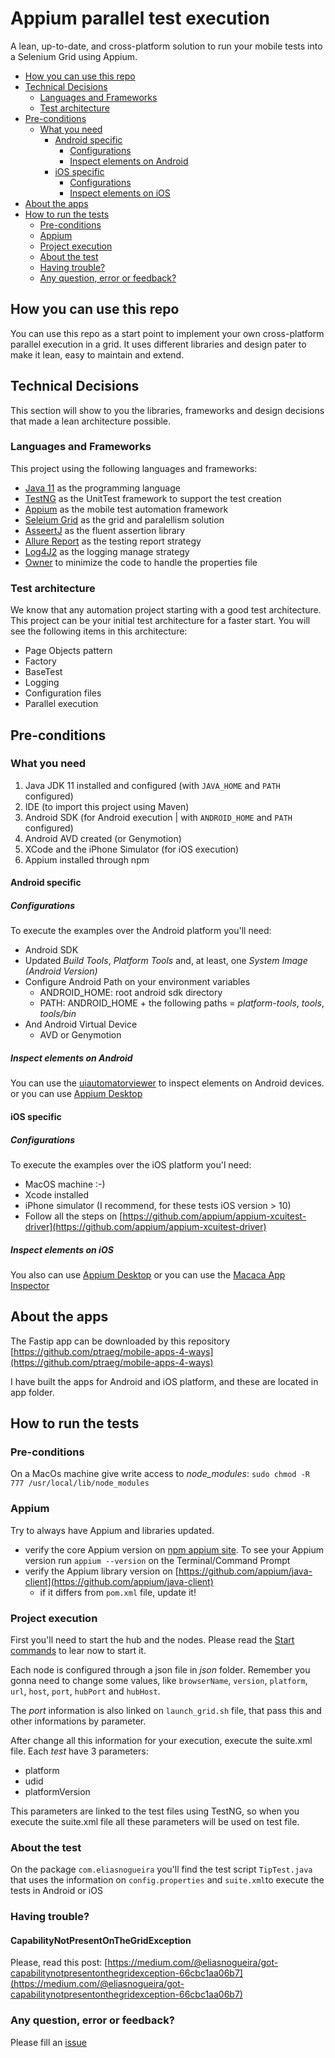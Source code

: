 # Appium parallel test execution
A lean, up-to-date, and cross-platform solution to run your mobile tests into a Selenium Grid using Appium.

* [How you can use this repo](#how-you-can-use-this-repo)
* [Technical Decisions](#technical-decisions)
   * [Languages and Frameworks](#languages-and-frameworks)
   * [Test architecture](#test-architecture)
* [Pre-conditions](#pre-conditions)
   * [What you need](#what-you-need)
      * [Android specific](#android-specific)
         * [Configurations](#configurations)
         * [Inspect elements on Android](#inspect-elements-on-android)
      * [iOS specific](#ios-specific)
         * [Configurations](#configurations-1)
         * [Inspect elements on iOS](#inspect-elements-on-ios)
* [About the apps](#about-the-apps)
* [How to run the tests](#how-to-run-the-tests)
   * [Pre-conditions](#pre-conditions-1)
   * [Appium](#appium)
   * [Project execution](#project-execution)
   * [About the test](#about-the-test)
   * [Having trouble?](#having-trouble)
   * [Any question, error or feedback?](#any-question-error-or-feedback)

## How you can use this repo
You can use this repo as a start point to implement your own cross-platform parallel execution in a grid.
It uses different libraries and design pater to make it lean, easy to maintain and extend.

## Technical Decisions
This section will show to you the libraries, frameworks and design decisions that made a lean architecture possible.

### Languages and Frameworks

This project using the following languages and frameworks:

* [Java 11](https://openjdk.java.net/projects/jdk/11/) as the programming language
* [TestNG](https://testng.org/doc/) as the UnitTest framework to support the test creation
* [Appium](http://appium.io/) as the mobile test automation framework
* [Seleium Grid](https://www.selenium.dev/documentation/en/grid/) as the grid and paralellism solution
* [AsseertJ](https://joel-costigliola.github.io/assertj/) as the fluent assertion library
* [Allure Report](https://docs.qameta.io/allure/) as the testing report strategy
* [Log4J2](https://logging.apache.org/log4j/2.x/) as the logging manage strategy
* [Owner](http://owner.aeonbits.org/) to minimize the code to handle the properties file

### Test architecture

We know that any automation project starting with a good test architecture.
This project can be your initial test architecture for a faster start.
You will see the following items in this architecture:

* Page Objects pattern
* Factory
* BaseTest
* Logging
* Configuration files
* Parallel execution

## Pre-conditions

### What you need
1. Java JDK 11 installed and configured (with `JAVA_HOME` and `PATH` configured)
2. IDE (to import this project using Maven)
3. Android SDK (for Android execution | with `ANDROID_HOME` and `PATH` configured)
4. Android AVD created (or Genymotion)
5. XCode and the iPhone Simulator (for iOS execution)
6. Appium installed through npm

#### Android specific

##### Configurations
To execute the examples over the Android platform you'll need:
* Android SDK
* Updated _Build Tools_, _Platform Tools_ and, at least, one _System Image (Android Version)_
* Configure Android Path on your environment variables
   * ANDROID_HOME: root android sdk directory
   * PATH: ANDROID_HOME + the following paths = _platform-tools_, _tools_, _tools/bin_ 
* And Android Virtual Device
   * AVD or Genymotion
   
##### Inspect elements on Android
You can use the [uiautomatorviewer](https://developer.android.com/training/testing/ui-testing/uiautomator-testing.html) to inspect elements on Android devices.
 or you can use [Appium Desktop](https://github.com/appium/appium-desktop)

#### iOS specific

##### Configurations
To execute the examples over the iOS platform you'l need:
* MacOS machine :-)
* Xcode installed
* iPhone simulator (I recommend, for these tests iOS version > 10)
* Follow all the steps on [https://github.com/appium/appium-xcuitest-driver](https://github.com/appium/appium-xcuitest-driver)

##### Inspect elements on iOS
You also can use [Appium Desktop](https://github.com/appium/appium-desktop)
or you can use the [Macaca App Inspector](https://macacajs.github.io/app-inspector/)

## About the apps
The Fastip app can be downloaded by this repository
[https://github.com/ptraeg/mobile-apps-4-ways](https://github.com/ptraeg/mobile-apps-4-ways)

I have built the apps for Android and iOS platform, and these are located in app folder.

## How to run the tests

### Pre-conditions
On a MacOs machine give write access to _node_modules_:
`sudo chmod -R 777 /usr/local/lib/node_modules`

### Appium
Try to always have Appium and libraries updated.
* verify the core Appium version on [npm appium site](https://www.npmjs.com/package/appium). To see your Appium version run `appium --version` on the Terminal/Command Prompt
* verify the Appium library version on [https://github.com/appium/java-client](https://github.com/appium/java-client)
   * if it differs from `pom.xml` file, update it!

### Project execution
First you'll need to start the hub and the nodes.
Please read the [Start commands](https://github.com/eliasnogueira/appium-parallel-execution/blob/master/json/start-commands.md) to lear now to start it.

Each node is configured through a json file in _json_ folder.
Remember you gonna need to change some values, like `browserName`, `version`, `platform`, `url`, `host`, `port`, `hubPort` and `hubHost`.

The _port_ information is also linked on `launch_grid.sh` file, that pass this and other informations by parameter.

After change all this information for your execution, execute the suite.xml file.
Each _test_ have 3 parameters:
* platform
* udid
* platformVersion

This parameters are linked to the test files using TestNG, so when you execute the suite.xml file all these parameters will be used on test file.
   
### About the test
On the package `com.eliasnogueira` you'll find the test script `TipTest.java` that uses the information on `config.properties` and `suite.xml`to execute the tests in Android or iOS

### Having trouble?

#### CapabilityNotPresentOnTheGridException
Please, read this post: [https://medium.com/@eliasnogueira/got-capabilitynotpresentonthegridexception-66cbc1aa06b7](https://medium.com/@eliasnogueira/got-capabilitynotpresentonthegridexception-66cbc1aa06b7)

### Any question, error or feedback?
Please fill an [issue](https://github.com/eliasnogueira/appium-parallel-execution/issues)



